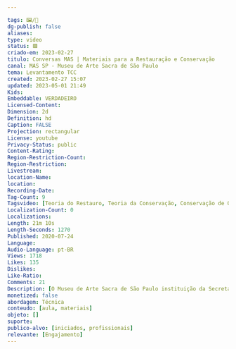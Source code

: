 ```yaml
---

tags: 🖼️/🎥️
dg-publish: false
aliases: 
type: video
status: 🟩️ 
criado-em: 2023-02-27
titulo: Conversas MAS | Materiais para a Restauração e Conservação
canal: MAS SP - Museu de Arte Sacra de São Paulo
tema: Levantamento TCC 
created: 2023-02-27 15:07
updated: 2023-05-01 21:49
Kids: 
Embeddable: VERDADEIRO
Licensed-Content: 
Dimension: 2d
Definition: hd
Caption: FALSE
Projection: rectangular
License: youtube
Privacy-Status: public
Content-Rating: 
Region-Restriction-Count: 
Region-Restriction: 
Livestream: 
location-Name: 
location: 
Recording-Date: 
Tag-Count: 9
Tagsvideo: [Teoria do Restauro, Teoria da Conservação, Conservação de Obra de arte, Restauro, Patrimônio, Obras restauradas, salvador munoz vinas, bisturi restauro, tintas para restauro]
Localization-Count: 0
Localizations: 
Length: 21m 10s
Length-Seconds: 1270
Published: 2020-07-24 
Language: 
Audio-Language: pt-BR
Views: 1718
Likes: 135
Dislikes: 
Like-Ratio: 
Comments: 21
Description: [O Museu de Arte Sacra de São Paulo instituição da Secretaria de Cultura e Economia Criativa do Estado de São Paulo, convida a professora Titina Corso para esse Conversas MAS sobre materiais e técnicas usados pelos profissionais da conservação e restauração. No vídeo a professora aborda também reflexões éticas em ações técnicas diante dos bens patrimoniais. Essa conversa se transformará em breve em curso mais amplo disponível na plataforma EAD do Museu de Arte Sacra de São Paulo. Titina Corso, é artista plástica, pedagoga e arte/educadora híbrida, desenvolvendo projetos com olhares para a transdisciplinaridade nas Artes e Educação Patrimonial. Strictu Senso em TIC’s na educação, Latu Sensu em Metodologia no Ensino Superior, graduação em Pedagogia e Artes Plásticas, especialista técnica em Conservação e Restauração de Arte Sacra e de bens culturais. Professora especialista no Museu de Arte Sacra de São Paulo. Siga nossas redes sociais  museuartesacra. Inscreva-se no canal. MAS 💒]
monetized: false
abordagem: Técnica
conteudo: [aula, materiais]
objeto: []
suporte:
publico-alvo: [iniciados, profissionais]
relevante: [Engajamento]
---
```

